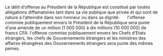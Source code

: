 Le délit d’offense au Président de la République est constitué par toutes allégations diffamatoires tant dans sa vie publique que privée et qui sont de nature à l’atteindre dans son honneur ou dans sa dignité.
` 	`l'offense commise publiquement envers le Président de la République sera punie d’une amende de un million (1 000 000) à dix millions (10 000 000) de francs CFA.
l'offense commise publiquement envers les Chefs d’Etats étrangers, les chefs de Gouvernements étrangers et les ministres des affaires étrangères des Gouvernements étrangers sera punie des mêmes peines.